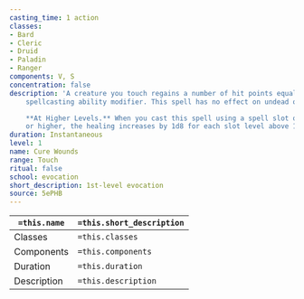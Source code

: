 ```yaml
---
casting_time: 1 action
classes:
- Bard
- Cleric
- Druid
- Paladin
- Ranger
components: V, S
concentration: false
description: 'A creature you touch regains a number of hit points equal to 1d8 + your
    spellcasting ability modifier. This spell has no effect on undead or constructs.

    **At Higher Levels.** When you cast this spell using a spell slot of 2nd level
    or higher, the healing increases by 1d8 for each slot level above 1st.'
duration: Instantaneous
level: 1
name: Cure Wounds
range: Touch
ritual: false
school: evocation
short_description: 1st-level evocation
source: 5ePHB
---
```


| `=this.name` | `=this.short_description` |
| ------------ | ------------------------- |
| Classes      | `=this.classes`           |
| Components   | `=this.components`        |
| Duration     | `=this.duration`          |
| Description  | `=this.description`       |